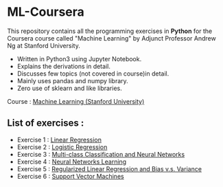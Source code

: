 # ML-Coursera

This repository contains all the programming exercises in **Python** for the Coursera course called "Machine Learning" by 
Adjunct Professor Andrew Ng at Stanford University.  

+ Written in Python3 using Jupyter Notebook.
+ Explains the derivations in detail.
+ Discusses few topics (not covered in course)in detail.
+ Mainly uses pandas and numpy library.
+ Zero use of sklearn and like libraries.

Course : [Machine Learning (Stanford University)](https://www.coursera.org/learn/machine-learning)

## List of exercises : 

+ Exercise 1 : [Linear Regression](https://nbviewer.jupyter.org/github/rj425/ML-Coursera/blob/master/Exercise-1/ex1.ipynb)
+ Exercise 2 : [Logistic Regression](https://nbviewer.jupyter.org/github/rj425/ML-Coursera/blob/master/Exercise-2/ex2.ipynb)
+ Exercise 3 : [Multi-class Classification and Neural Networks](https://nbviewer.jupyter.org/github/rj425/ML-Coursera/blob/master/Exercise-3/ex3.ipynb)
+ Exercise 4 : [Neural Networks Learning](https://nbviewer.jupyter.org/github/rj425/ML-Coursera/blob/master/Exercise-4/ex4.ipynb)
+ Exercise 5 : [Regularized Linear Regression and Bias v.s. Variance](https://nbviewer.jupyter.org/github/rj425/ML-Coursera/blob/master/Exercise-5/ex5.ipynb)
+ Exercise 6 : [Support Vector Machines](https://nbviewer.jupyter.org/github/rj425/ML-Coursera/blob/master/Exercise-6/ex6.ipynb)
